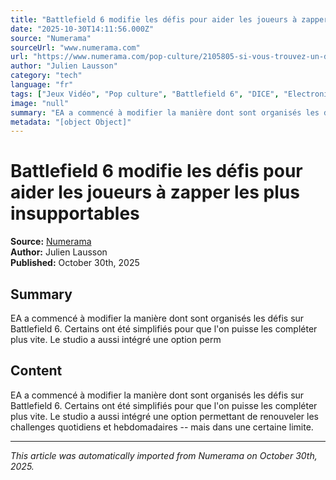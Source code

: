 ```yaml
---
title: "Battlefield 6 modifie les défis pour aider les joueurs à zapper les plus insupportables"
date: "2025-10-30T14:11:56.000Z"
source: "Numerama"
sourceUrl: "www.numerama.com"
url: "https://www.numerama.com/pop-culture/2105805-si-vous-trouvez-un-defi-battlefield-6-insupportable-ea-a-apporte-une-solution.html"
author: "Julien Lausson"
category: "tech"
language: "fr"
tags: ["Jeux Vidéo", "Pop culture", "Battlefield 6", "DICE", "Electronic Arts", "FPS", "tech", "français"]
image: "null"
summary: "EA a commencé à modifier la manière dont sont organisés les défis sur Battlefield 6. Certains ont été simplifiés pour que l'on puisse les compléter plus vite. Le studio a aussi intégré une option perm"
metadata: "[object Object]"
---
```


# Battlefield 6 modifie les défis pour aider les joueurs à zapper les plus insupportables

**Source:** [Numerama](https://www.numerama.com/pop-culture/2105805-si-vous-trouvez-un-defi-battlefield-6-insupportable-ea-a-apporte-une-solution.html)  
**Author:** Julien Lausson  
**Published:** October 30th, 2025  

## Summary

EA a commencé à modifier la manière dont sont organisés les défis sur Battlefield 6. Certains ont été simplifiés pour que l'on puisse les compléter plus vite. Le studio a aussi intégré une option perm

## Content

EA a commencé à modifier la manière dont sont organisés les défis sur Battlefield 6. Certains ont été simplifiés pour que l'on puisse les compléter plus vite. Le studio a aussi intégré une option permettant de renouveler les challenges quotidiens et hebdomadaires -- mais dans une certaine limite.

---

*This article was automatically imported from Numerama on October 30th, 2025.*
